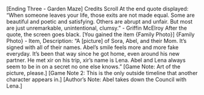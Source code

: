 [Ending Three - Garden Maze]
Credits Scroll
At the end quote displayed: “When someone leaves your life, those exits are not made equal. Some are beautiful and poetic and satisfying. Others are abrupt and unfair. But most are just unremarkable, unintentional, clumsy.” - Griffin McElroy
After the quote, the screen goes black.
[You gained the item {Family Photo}]
{Family Photo} - Item, Description: “A [picture] of Sora, Abel, and their Mom. It’s signed with all of their names. Abel’s smile feels more and more fake everyday. It’s been that way since he got home, even around his new partner. He met xir on his trip, xir’s name is Lena. Abel and Lena always seem to be in on a secret no one else knows.”
[Game Note: Art of the picture, please.]
[Game Note 2: This is the only outside timeline that another character appears in.]
[Author’s Note: Abel takes down the Council with Lena.]

